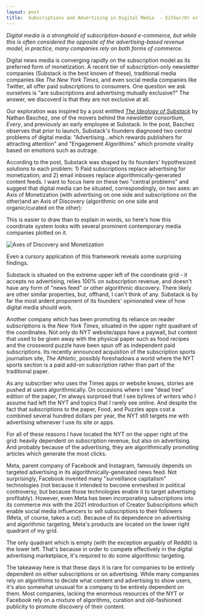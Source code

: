 ```yaml
---
layout: post
title:  Subscriptions and Advertising in Digital Media  - Either/Or or Both/And
---
```


*Digital media is a stronghold of subscription-based e-commerce, but while this is often considered the opposite of the advertising-based revenue model, in practice, many companies rely on both forms of commerce.*
<!--excerpt--> 

Digital news media is converging rapidly on the subscription model as its preferred form of monetization. A recent tier of subscription-only newsletter companies (Substack is the best known of these), traditional media companies like *The New York Times*, and even social media companies like Twitter, all offer paid subscriptions to consumers. One question we ask ourselves is "are subscriptions and advertising mutually exclusive?" The answer, we discoverd is that they are not exclusive at all.

Our exploration was inspired by a post entitled [*The Ideology of Substack*](https://every.to/divinations/substack-s-ideology) by Nathan Baschez, one of the movers behind the newsletter consortium, *Every*, and previously an early employee at Substack. In the post, Baschez observes that prior to launch, Substack's founders diagnosed two central problems of digital media: "Advertising...which rewards publishers for attracting attention" and "Engagement Algorithims" which promote virality based on emotions such as outrage.

According to the post, Substack was shaped by its founders' hypothesized solutions to each problem: 1) Paid subscriptions replace advertising for monetization; and 2) email inboxes replace algorithmically-generated content feeds. I want to focus here on these two "central problems" and suggest that digital media can be situated, correspondingly, on two axes: an Axis of Monetization (with advertising on one side and subscriptions on the other)and an Axis of Discovery (algorithmic on one side and organic/curated on the other):

This is easier to draw than to explain in words, so here's how this coordinate system looks with several prominent contemporary media companies plotted on it. 

![Axes of Discovery and Monetization](/lanyon-jh-test/assets/images/digital-media-business-model.png)

Even a cursory application of this framework reveals some surprising findings.

Substack is situated on the extreme upper left of the coordinate grid - it accepts no advertising, relies 100% on subscription revenue, and doesn't have any form of "news feed" or other algorithmic discovery.  There likely are other similar properties, but, offhand, I can't think of any. Substack is by far the most ardent proponent of its founders' opinionated view of how digital media should work.

Another company which has been promoting its reliance on reader subscriptions is the *New York Times*, situated in the upper right quadrant of the coordinates. Not only do NYT website/apps have a paywall, but content that used to be given away with the physical paper such as food recipes and the crossword puzzle have been spun off as independent paid subscriptions. Its recently announced acquistion of the subscription sports journalism site, *The Athletic*, possibly foreshadows a world where the NYT sports section is a paid add-on subscription rather than part of the traditional paper.

As any subscriber who uses the Times apps or website knows, stories are pushed at users algorithmically. On occasions where I see "dead tree" edition of the paper, I'm always surprised that I see bylines of writers who I assume had left the NYT and topics that I rarely see online.  And despite the fact that subscriptions to the paper, Food, and Puzzles apps cost a combined several hundred dollars per year, the NYT still targets me with advertising whenever I use its site or apps.

For all of these reasons I have located the NYT on the upper right of the grid: heavily dependent on subscription revenue, but also on advertising. And probably because of the advertising, they are algorithmically promoting articles which generate the most clicks.

Meta, parent company of Facebook and Instagram, famously depends on targeted advertising in its algorithmically-generated news feed. Not surprisingly, Facebook invented many "surveillance capitalism" technologies (not because it intended to become enmeshed in political controversy, but because those technologies enable it to target advertising profitably). However, even Meta has been incorporating subscriptions into its commerce mix with the 2021 introduction of Creator Subscripitons which enable social media influencers to sell subscriptions to their followers (Meta, of course, takes a cut).  Because of its dependence on advertising and algorithmic targeting, Meta's products are located on the lower right quadrant of my grid. 

The only quadrant which is empty (with the exception arguably of Reddit) is the lower left. That's because in order to compete effectively in the digital advertising marketplace, it's required to do some algorithmic targeting.

The takeaway here is that these days it is rare for companies to be entirely dependent on either subscriptions or on advertising.  While many companies rely on algorithims to decide what content and advertising to show users, it's also somewhat unusual for a company to be entirely dependent on them. Most companies, lacking the enormous resources of the NYT or Facebook rely on a mixture of algorithms, curation and old-fashioned publicity to promote discovery of their content.




